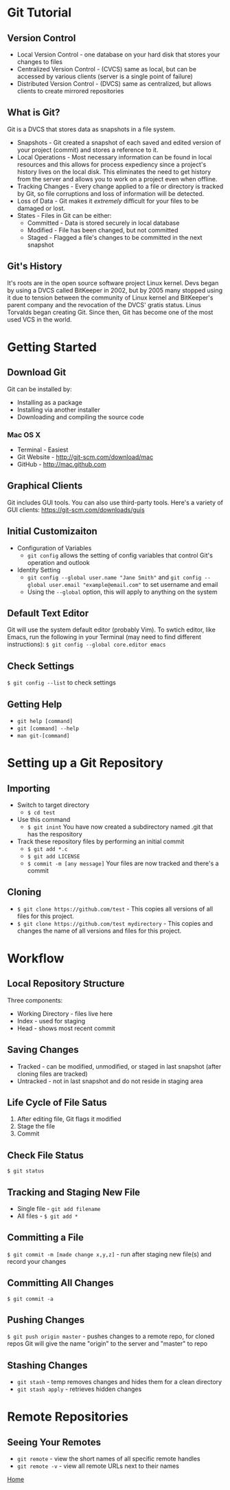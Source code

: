 # Git Tutorial

## Version Control
* Local Version Control - one database on your hard disk that stores your changes to files
* Centralized Version Control - (CVCS) same as local, but can be accessed by various clients (server is a single point of failure)
* Distributed Version Control - (DVCS) same as centralized, but allows clients to create mirrored repositories

## What is Git?
Git is a DVCS that stores data as snapshots in a file system. 
* Snapshots - Git created a snapshot of each saved and edited version of your project (commit) and stores a reference to it. 
* Local Operations - Most necessary information can be found in local resources and this allows for process expediency since a project's history lives on the local disk. This eliminates the need to get history from the server and allows you to work on a project even when offline.
* Tracking Changes - Every change applied to a file or directory is tracked by Git, so file corruptions and loss of information will be detected.
* Loss of Data - Git makes it *extremely* difficult for your files to be damaged or lost.
* States - Files in Git can be either:
  * Committed - Data is stored securely in local database
  * Modified - File has been changed, but not committed
  * Staged - Flagged a file's changes to be committed in the next snapshot

## Git's History
It's roots are in the open source software project Linux kernel. Devs began by using a DVCS called BitKeeper in 2002, but by 2005 many stopped using it due to tension between the community of Linux kernel and BitKeeper's parent company and the revocation of the DVCS' gratis status. Linus Torvalds began creating Git. Since then, Git has become one of the most used VCS in the world.

# Getting Started

## Download Git
Git can be installed by:
* Installing as a package
* Installing via another installer
* Downloading and compiling the source code

### Mac OS X
* Terminal - Easiest 
* Git Website - http://git-scm.com/download/mac
* GitHub - http://mac.github.com

## Graphical Clients
Git includes GUI tools. You can also use third-party tools. Here's a variety of GUI clients: https://git-scm.com/downloads/guis

## Initial Customizaiton
* Configuration of Variables
  * `git config` allows the setting of config variables that control Git's operation and outlook
* Identity Setting
  * `git config --global user.name "Jane Smith"`  and  `git config --global user.email "example@email.com"` to set username and email
  * Using the `--global` option, this will apply to anything on the system

## Default Text Editor
Git will use the system default editor (probably Vim). To swtich editor, like Emacs, run the following in your Terminal (may need to find different instructions): `$ git config --global core.editor emacs`

## Check Settings
`$ git config --list` to check settings

## Getting Help
* `git help [command]`
* `git [command] --help`
* `man git-[command]`

# Setting up a Git Repository

## Importing
* Switch to target directory
  * `$ cd test`
* Use this command
  * `$ git inint`
You have now created a subdirectory named .git that has the respository
* Track these repository files by performing an initial commit
  * `$ git add *.c`
  * `$ git add LICENSE`
  * `$ commit -m [any message]`
Your files are now tracked and there's a commit

## Cloning
* `$ git clone https://github.com/test` - This copies all versions of all files for this project. 
* `$ git clone https://github.com/test mydirectory` - This copies and changes the name of all versions and files for this project.

# Workflow

## Local Repository Structure
Three components:
* Working Directory - files live here
* Index - used for staging
* Head - shows most recent commit

## Saving Changes
* Tracked - can be modified, unmodified, or staged in last snapshot (after cloning files are tracked)
* Untracked - not in last snapshot and do not reside in staging area

## Life Cycle of File Satus
1. After editing file, Git flags it modified
2. Stage the file
3. Commit

## Check File Status
`$ git status`

## Tracking and Staging New File
* Single file - `git add filename`
* All files - `$ git add *`

## Committing a File
`$ git commit -m [made change x,y,z]` - run after staging new file(s) and record your changes

## Committing All Changes
`$ git commit -a`

## Pushing Changes
`$ git push origin master` - pushes changes to a remote repo, for cloned repos Git will give the name "origin" to the server and "master" to repo

## Stashing Changes
* `git stash` - temp removes changes and hides them for a clean directory
* `git stash apply` - retrieves hidden changes

# Remote Repositories

## Seeing Your Remotes
* `git remote` - view the short names of all specific remote handles
* `git remote -v` - view all remote URLs next to their names

[Home](reading-notes.md)
